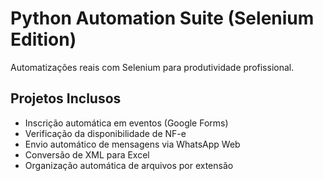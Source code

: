 # Python Automation Suite (Selenium Edition)

Automatizações reais com Selenium para produtividade profissional.

## Projetos Inclusos

- Inscrição automática em eventos (Google Forms)
- Verificação da disponibilidade de NF-e
- Envio automático de mensagens via WhatsApp Web
- Conversão de XML para Excel
- Organização automática de arquivos por extensão

